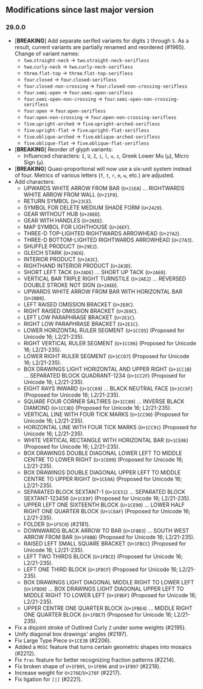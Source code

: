 ## Modifications since last major version

### 29.0.0

* \[**BREAKING**\] Add separate serifed variants for digits `2` through `5`. As a result, current variants are partially renamed and reordered (#1965). Change of variant names:
  - `two`.`straight-neck` → `two`.`straight-neck-serifless`
  - `two`.`curly-neck` → `two`.`curly-neck-serifless`
  - `three`.`flat-top` → `three`.`flat-top-serifless`
  - `four`.`closed` → `four`.`closed-serifless`
  - `four`.`closed-non-crossing` → `four`.`closed-non-crossing-serifless`
  - `four`.`semi-open` → `four`.`semi-open-serifless`
  - `four`.`semi-open-non-crossing` → `four`.`semi-open-non-crossing-serifless`
  - `four`.`open` → `four`.`open-serifless`
  - `four`.`open-non-crossing` → `four`.`open-non-crossing-serifless`
  - `five`.`upright-arched` → `five`.`upright-arched-serifless`
  - `five`.`upright-flat` → `five`.`upright-flat-serifless`
  - `five`.`oblique-arched` → `five`.`oblique-arched-serifless`
  - `five`.`oblique-flat` → `five`.`oblique-flat-serifless`
* \[**BREAKING**\] Reorder of glyph variants:
   - Influenced characters: `I`, `U`, `Z`, `i`, `l`, `u`, `z`, Greek Lower Mu (`μ`), Micro Sign (`µ`).
* \[**BREAKING**\] Quasi-proportional will now use a six-unit system instead of four. Metrics of various letters (`f`, `t`, `r`, `m`, `w`, etc.) are adjusted.
* Add characters:
  - UPWARDS WHITE ARROW FROM BAR (`U+21EA`) ... RIGHTWARDS WHITE ARROW FROM WALL (`U+21F0`).
  - RETURN SYMBOL (`U+23CE`).
  - SYMBOL FOR DELETE MEDIUM SHADE FORM  (`U+2429`).
  - GEAR WITHOUT HUB (`U+26ED`).
  - GEAR WITH HANDLES (`U+26EE`).
  - MAP SYMBOL FOR LIGHTHOUSE (`U+26EF`).
  - THREE-D TOP-LIGHTED RIGHTWARDS ARROWHEAD (`U+27A2`).
  - THREE-D BOTTOM-LIGHTED RIGHTWARDS ARROWHEAD (`U+27A3`).
  - SHUFFLE PRODUCT (`U+29E2`).
  - GLEICH STARK (`U+29E6`).
  - INTERIOR PRODUCT (`U+2A3C`).
  - RIGHTHAND INTERIOR PRODUCT (`U+2A3D`).
  - SHORT LEFT TACK (`U+2ADE`) ... SHORT UP TACK (`U+2AE0`).
  - VERTICAL BAR TRIPLE RIGHT TURNSTILE (`U+2AE2`) ... REVERSED DOUBLE STROKE NOT SIGN (`U+2AED`).
  - UPWARDS WHITE ARROW FROM BAR WITH HORIZONTAL BAR (`U+2BB8`).
  - LEFT RAISED OMISSION BRACKET (`U+2E0C`).
  - RIGHT RAISED OMISSION BRACKET (`U+2E0C`).
  - LEFT LOW PARAPHRASE BRACKET (`U+2E1C`).
  - RIGHT LOW PARAPHRASE BRACKET (`U+2E1C`).
  - LOWER HORIZONTAL RULER SEGMENT (`U+1CC05`)  (Proposed for Unicode 16; L2/21-235).
  - RIGHT VERTICAL RULER SEGMENT (`U+1CC06`)  (Proposed for Unicode 16; L2/21-235).
  - LOWER RIGHT RULER SEGMENT (`U+1CC07`)  (Proposed for Unicode 16; L2/21-235).
  - BOX DRAWINGS LIGHT HORIZONTAL AND UPPER RIGHT (`U+1CC1B`) ... SEPARATED BLOCK QUADRANT-1234 (`U+1CC2F`)  (Proposed for Unicode 16; L2/21-235).
  - EIGHT RAYS INWARD (`U+1CC69`) ... BLACK NEUTRAL FACE (`U+1CC6F`)  (Proposed for Unicode 16; L2/21-235).
  - SQUARE FOUR CORNER SALTIRES (`U+1CC89`) ... INVERSE BLACK DIAMOND (`U+1CC8D`)  (Proposed for Unicode 16; L2/21-235).
  - VERTICAL LINE WITH FOUR TICK MARKS (`U+1CC90`)  (Proposed for Unicode 16; L2/21-235).
  - HORIZONTAL LINE WITH FOUR TICK MARKS (`U+1CC91`)  (Proposed for Unicode 16; L2/21-235).
  - WHITE VERTICAL RECTANGLE WITH HORIZONTAL BAR (`U+1CE06`)  (Proposed for Unicode 16; L2/21-235).
  - BOX DRAWINGS DOUBLE DIAGONAL LOWER LEFT TO MIDDLE CENTRE TO LOWER RIGHT (`U+1CE09`)  (Proposed for Unicode 16; L2/21-235).
  - BOX DRAWINGS DOUBLE DIAGONAL UPPER LEFT TO MIDDLE CENTRE TO UPPER RIGHT (`U+1CE0A`)  (Proposed for Unicode 16; L2/21-235).
  - SEPARATED BLOCK SEXTANT-1 (`U+1CE51`) ... SEPARATED BLOCK SEXTANT-123456 (`U+1CE8F`)  (Proposed for Unicode 16; L2/21-235).
  - UPPER LEFT ONE SIXTEENTH BLOCK (`U+1CE90`) ... LOWER HALF RIGHT ONE QUARTER BLOCK (`U+1CEAF`)  (Proposed for Unicode 16; L2/21-235).
  - FOLDER (`U+1F5C0`) (#2181).
  - DOWNWARDS BLACK ARROW TO BAR (`U+1F8B3`) ... SOUTH WEST ARROW FROM BAR (`U+1F8BB`)  (Proposed for Unicode 16; L2/21-235).
  - RAISED LEFT SMALL SQUARE BRACKET (`U+1FBCC`)  (Proposed for Unicode 16; L2/21-235).
  - LEFT TWO THIRDS BLOCK (`U+1FBCE`)  (Proposed for Unicode 16; L2/21-235).
  - LEFT ONE THIRD BLOCK (`U+1FBCF`)  (Proposed for Unicode 16; L2/21-235).
  - BOX DRAWINGS LIGHT DIAGONAL MIDDLE RIGHT TO LOWER LEFT (`U+1FBD0`) ... BOX DRAWINGS LIGHT DIAGONAL UPPER LEFT TO MIDDLE RIGHT TO LOWER LEFT (`U+1FBDF`)  (Proposed for Unicode 16; L2/21-235).
  - UPPER CENTRE ONE QUARTER BLOCK (`U+1FBE4`) ... MIDDLE RIGHT ONE QUARTER BLOCK (`U+1FBE7`)  (Proposed for Unicode 16; L2/21-235).
* Fix a disjoint stroke of Outlined Curly `Z` under some weights (#2195).
* Unify diagonal box drawings' angles (#2197).
* Fix Large Type Piece `U+1CE3B` (#2206).
* Added a `MOSC` feature that turns certain geometric shapes into mosaics (#2212).
* Fix `frac` feature for better recognizing fraction patterns (#2214).
* Fix broken shape of `U+1FB95`, `U+1FB96` and `U+1FB97` (#2218). 
* Increase weight for `U+276E`/`U+276F` (#2217).
* Fix ligation for `[|]` (#2221).

